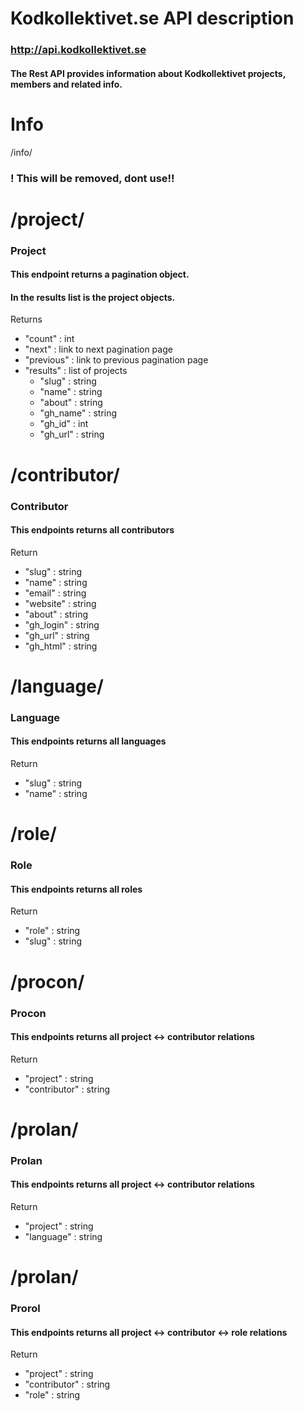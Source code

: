 
# Kodkollektivet.se API description
### http://api.kodkollektivet.se
#### The Rest API provides information about Kodkollektivet projects, members and related info.



# Info

/info/

### ! This will be removed, dont use!!





# /project/

### Project
#### This endpoint returns a pagination object.
#### In the results list is the project objects.

Returns

* "count" : int
* "next" : link to next pagination page
* "previous" : link to previous pagination page
* "results" : list of projects
  * "slug" : string
  * "name" : string
  * "about" : string
  * "gh_name" : string
  * "gh_id" : int
  * "gh_url" : string





# /contributor/

### Contributor

#### This endpoints returns all contributors

Return

* "slug" : string
* "name" : string
* "email" : string
* "website" : string
* "about" : string
* "gh_login" : string
* "gh_url" : string
* "gh_html" : string





# /language/

### Language

#### This endpoints returns all languages

Return

* "slug" : string
* "name" : string





# /role/

### Role

#### This endpoints returns all roles

Return

* "role" : string
* "slug" : string





# /procon/

### Procon

#### This endpoints returns all project <-> contributor relations

Return

* "project" : string
* "contributor" : string





# /prolan/

### Prolan

#### This endpoints returns all project <-> contributor relations

Return

* "project" : string
* "language" : string





# /prolan/

### Prorol

#### This endpoints returns all project <-> contributor <-> role relations

Return

* "project" : string
* "contributor" : string
* "role" : string